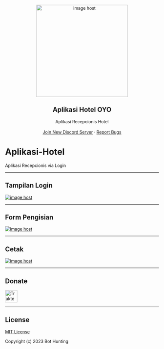 
<br/>
<div align="center">
<a href="https://imgbox.com/dfcoZahK" target="_blank"><img src="https://thumbs2.imgbox.com/df/f1/dfcoZahK_t.png" alt="image host"alt="Logo" width="300" height="300"/></a>
  
  <h2 align="center">Aplikasi Hotel OYO</h3>

  <p align="center">
    Aplikasi Recepcionis Hotel</b>
    <br />
    <br />
    <a href="http://discord.gg/a4tEY45Trz">Join New Discord Server</a>
    ·
    <a href="http://discord.gg/a4tEY45Trz">Report Bugs</a>
    
  </p>
</div>
  
# Aplikasi-Hotel
Aplikasi Recepcionis via Login

---------------------------------------
## Tampilan Login

<a href="https://imgbox.com/UIgNWUDL" target="_blank"><img src="https://thumbs2.imgbox.com/f3/27/UIgNWUDL_t.png" alt="image host"/></a>

---------------------------------------
## Form Pengisian

<a href="https://imgbox.com/2zi06VlG" target="_blank"><img src="https://thumbs2.imgbox.com/ba/85/2zi06VlG_t.png" alt="image host"/></a>

---------------------------------------
## Cetak

<a href="https://imgbox.com/YK93uJEj" target="_blank"><img src="https://thumbs2.imgbox.com/f1/84/YK93uJEj_t.png" alt="image host"/></a>

---------------------------------------

## Donate

<a href="https://trakteer.id/hunty" target="_blank"><img id="wse-buttons-preview" src="https://cdn.trakteer.id/images/embed/trbtn-blue-6.png" height="40" style="border:0px;height:40px;" alt="Trakteer Saya"></a>

---------------------------------------
## License

[MIT License](https://github.com/BotHunting/Wa-OpenAI/blob/main/LICENSE)

Copyright (c) 2023 Bot Hunting
